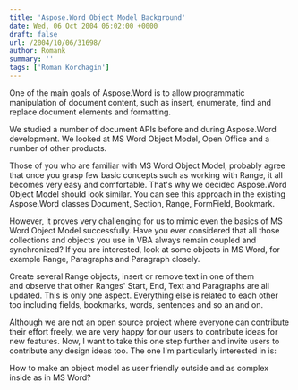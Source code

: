 ```yaml
---
title: 'Aspose.Word Object Model Background'
date: Wed, 06 Oct 2004 06:02:00 +0000
draft: false
url: /2004/10/06/31698/
author: Romank
summary: ''
tags: ['Roman Korchagin']
---
```


One of the main goals of Aspose.Word is to allow programmatic manipulation of document content, such as insert, enumerate, find and replace document elements and formatting.

We studied a number of document APIs before and during Aspose.Word development. We looked at MS Word Object Model, Open Office and a number of other products. 

Those of you who are familiar with MS Word Object Model, probably agree that once you grasp few basic concepts such as working with Range, it all becomes very easy and comfortable. That's why we decided Aspose.Word Object Model should look similar. You can see this approach in the existing Aspose.Word classes Document, Section, Range, FormField, Bookmark.

However, it proves very challenging for us to mimic even the basics of MS Word Object Model successfully. Have you ever considered that all those collections and objects you use in VBA always remain coupled and synchronized? If you are interested, look at some objects in MS Word, for example Range, Paragraphs and Paragraph closely.

Create several Range objects, insert or remove text in one of them and observe that other Ranges' Start, End, Text and Paragraphs are all updated. This is only one aspect. Everything else is related to each other too including fields, bookmarks, words, sentences and so an and on.

Although we are not an open source project where everyone can contribute their effort freely, we are very happy for our users to contribute ideas for new features. Now, I want to take this one step further and invite users to contribute any design ideas too. The one I'm particularly interested in is:

How to make an object model as user friendly outside and as complex inside as in MS Word?







